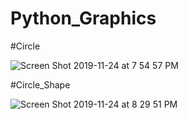 # Python_Graphics

#Circle


![Screen Shot 2019-11-24 at 7 54 57 PM](https://user-images.githubusercontent.com/34743233/69496444-41646c00-0ef8-11ea-9da5-7ea2d38558c4.png)

#Circle_Shape

![Screen Shot 2019-11-24 at 8 29 51 PM](https://user-images.githubusercontent.com/34743233/69496571-7624f300-0ef9-11ea-8def-3916841add1c.png)

